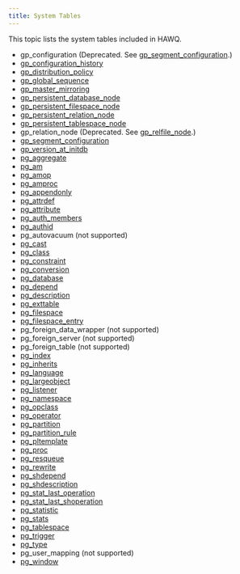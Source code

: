 ```yaml
---
title: System Tables
---
```


<!--
Licensed to the Apache Software Foundation (ASF) under one
or more contributor license agreements.  See the NOTICE file
distributed with this work for additional information
regarding copyright ownership.  The ASF licenses this file
to you under the Apache License, Version 2.0 (the
"License"); you may not use this file except in compliance
with the License.  You may obtain a copy of the License at

  http://www.apache.org/licenses/LICENSE-2.0

Unless required by applicable law or agreed to in writing,
software distributed under the License is distributed on an
"AS IS" BASIS, WITHOUT WARRANTIES OR CONDITIONS OF ANY
KIND, either express or implied.  See the License for the
specific language governing permissions and limitations
under the License.
-->

This topic lists the system tables included in HAWQ.

-   gp\_configuration (Deprecated. See [gp\_segment\_configuration](gp_segment_configuration.html#topic1).)
-   [gp\_configuration\_history](gp_configuration_history.html#topic1)
-   [gp\_distribution\_policy](gp_distribution_policy.html#topic1)
-   [gp\_global\_sequence](gp_global_sequence.html#topic1)
-   [gp\_master\_mirroring](gp_master_mirroring.html#topic1)
-   [gp\_persistent\_database\_node](gp_persistent_database_node.html#topic1)
-   [gp\_persistent\_filespace\_node](gp_persistent_filespace_node.html#topic1)
-   [gp\_persistent\_relation\_node](gp_persistent_relation_node.html#topic1)
-   [gp\_persistent\_tablespace\_node](gp_persistent_tablespace_node.html#topic1)
-   gp\_relation\_node (Deprecated. See [gp\_relfile\_node](gp_relfile_node/index.html).)
-   [gp\_segment\_configuration](gp_segment_configuration.html#topic1)
-   [gp\_version\_at\_initdb](gp_version_at_initdb.html#topic1)
-   [pg\_aggregate](pg_aggregate.html#topic1)
-   [pg\_am](pg_am.html#topic1)
-   [pg\_amop](pg_amop.html#topic1)
-   [pg\_amproc](pg_amproc.html#topic1)
-   [pg\_appendonly](pg_appendonly.html#topic1)
-   [pg\_attrdef](pg_attrdef.html#topic1)
-   [pg\_attribute](pg_attribute.html#topic1)
-   [pg\_auth\_members](pg_auth_members.html#topic1)
-   [pg\_authid](pg_authid.html#topic1)
-   pg\_autovacuum (not supported)
-   [pg\_cast](pg_cast.html#topic1)
-   [pg\_class](pg_class.html#topic1)
-   [pg\_constraint](pg_constraint.html#topic1)
-   [pg\_conversion](pg_conversion.html#topic1)
-   [pg\_database](pg_database.html#topic1)
-   [pg\_depend](pg_depend.html#topic1)
-   [pg\_description](pg_description.html#topic1)
-   [pg\_exttable](pg_exttable.html#topic1)
-   [pg\_filespace](pg_filespace.html#topic1)
-   [pg\_filespace\_entry](pg_filespace_entry.html#topic1)
-   pg\_foreign\_data\_wrapper (not supported)
-   pg\_foreign\_server (not supported)
-   pg\_foreign\_table (not supported)
-   [pg\_index](pg_index.html#topic1)
-   [pg\_inherits](pg_inherits.html#topic1)
-   [pg\_language](pg_language.html#topic1)
-   [pg\_largeobject](pg_largeobject.html#topic1)
-   [pg\_listener](pg_listener.html#topic1)
-   [pg\_namespace](pg_namespace.html#topic1)
-   [pg\_opclass](pg_opclass.html#topic1)
-   [pg\_operator](pg_operator.html#topic1)
-   [pg\_partition](pg_partition.html#topic1)
-   [pg\_partition\_rule](pg_partition_rule.html#topic1)
-   [pg\_pltemplate](pg_pltemplate.html#topic1)
-   [pg\_proc](pg_proc.html#topic1)
-   [pg\_resqueue](pg_resqueue.html#topic1)
-   [pg\_rewrite](pg_rewrite.html#topic1)
-   [pg\_shdepend](pg_shdepend.html#topic1)
-   [pg\_shdescription](pg_shdescription.html#topic1)
-   [pg\_stat\_last\_operation](pg_stat_last_operation.html#topic1)
-   [pg\_stat\_last\_shoperation](pg_stat_last_shoperation.html#topic1)
-   [pg\_statistic](pg_statistic.html#topic1)
-   [pg\_stats](pg_stats.html#topic1)
-   [pg\_tablespace](pg_tablespace.html#topic1)
-   [pg\_trigger](pg_trigger.html#topic1)
-   [pg\_type](pg_type.html#topic1)
-   pg\_user\_mapping (not supported)
-   [pg\_window](pg_window.html#topic1)


